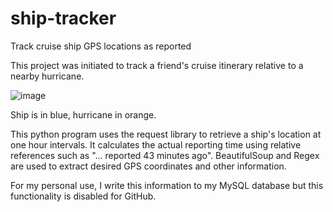 # ship-tracker
Track cruise ship GPS locations as reported

This project was initiated to track a friend's cruise itinerary relative to a nearby hurricane.

![image](https://github.com/drintoul/ship-tracker/assets/40215603/75d50726-2f56-41ec-9ac4-cb4f031a4ab9)

Ship is in blue, hurricane in orange.

This python program uses the request library to retrieve a ship's location at one hour intervals. It calculates the actual reporting time using relative references such as "... reported 43 minutes ago". BeautifulSoup and Regex are used to extract desired GPS coordinates and other information.

For my personal use, I write this information to my MySQL database but this functionality is disabled for GitHub.
